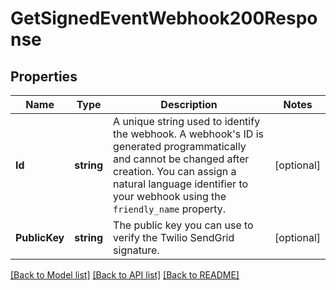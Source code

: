 # GetSignedEventWebhook200Response

## Properties

Name | Type | Description | Notes
------------ | ------------- | ------------- | -------------
**Id** | **string** | A unique string used to identify the webhook. A webhook's ID is generated programmatically and cannot be changed after creation. You can assign a natural language identifier to your webhook using the `friendly_name` property. |[optional] 
**PublicKey** | **string** | The public key you can use to verify the Twilio SendGrid signature. |[optional] 

[[Back to Model list]](../README.md#documentation-for-models) [[Back to API list]](../README.md#documentation-for-api-endpoints) [[Back to README]](../README.md)


